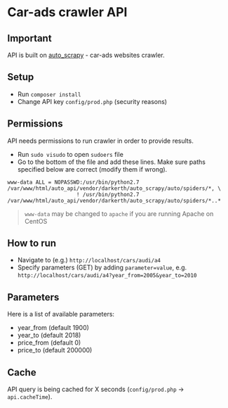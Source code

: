 Car-ads crawler API
==============
## Important
API is built on [auto_scrapy](https://github.com/DarkerTH/auto_scrapy) - car-ads websites crawler.

## Setup
* Run `composer install`
* Change API key `config/prod.php` (security reasons)

## Permissions
API needs permissions to run crawler in order to provide results. 
* Run `sudo visudo` to open `sudoers` file
* Go to the bottom of the file and add these lines. Make sure paths specified below are correct (modify them if wrong).
```
www-data ALL = NOPASSWD:/usr/bin/python2.7 /var/www/html/auto_api/vendor/darkerth/auto_scrapy/auto/spiders/*, \
                      ! /usr/bin/python2.7 /var/www/html/auto_api/vendor/darkerth/auto_scrapy/auto/spiders/*..*
```
> `www-data` may be changed to `apache` if you are running Apache on CentOS

## How to run
* Navigate to (e.g.) `http://localhost/cars/audi/a4`
* Specify parameters (GET) by adding `parameter=value`, e.g. `http://localhost/cars/audi/a4?year_from=2005&year_to=2010`

## Parameters
Here is a list of available parameters:
* year_from (default 1900)
* year_to (default 2018)
* price_from (default 0)
* price_to (default 200000)

## Cache
API query is being cached for X seconds (`config/prod.php` -> `api.cacheTime`). 
